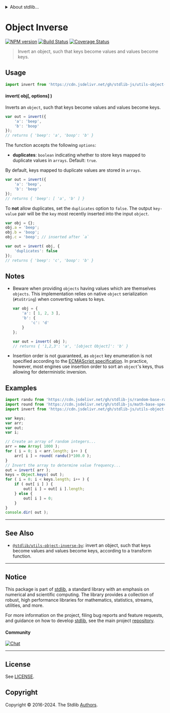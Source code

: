 <!--

@license Apache-2.0

Copyright (c) 2018 The Stdlib Authors.

Licensed under the Apache License, Version 2.0 (the "License");
you may not use this file except in compliance with the License.
You may obtain a copy of the License at

   http://www.apache.org/licenses/LICENSE-2.0

Unless required by applicable law or agreed to in writing, software
distributed under the License is distributed on an "AS IS" BASIS,
WITHOUT WARRANTIES OR CONDITIONS OF ANY KIND, either express or implied.
See the License for the specific language governing permissions and
limitations under the License.

-->


<details>
  <summary>
    About stdlib...
  </summary>
  <p>We believe in a future in which the web is a preferred environment for numerical computation. To help realize this future, we've built stdlib. stdlib is a standard library, with an emphasis on numerical and scientific computation, written in JavaScript (and C) for execution in browsers and in Node.js.</p>
  <p>The library is fully decomposable, being architected in such a way that you can swap out and mix and match APIs and functionality to cater to your exact preferences and use cases.</p>
  <p>When you use stdlib, you can be absolutely certain that you are using the most thorough, rigorous, well-written, studied, documented, tested, measured, and high-quality code out there.</p>
  <p>To join us in bringing numerical computing to the web, get started by checking us out on <a href="https://github.com/stdlib-js/stdlib">GitHub</a>, and please consider <a href="https://opencollective.com/stdlib">financially supporting stdlib</a>. We greatly appreciate your continued support!</p>
</details>

# Object Inverse

[![NPM version][npm-image]][npm-url] [![Build Status][test-image]][test-url] [![Coverage Status][coverage-image]][coverage-url] <!-- [![dependencies][dependencies-image]][dependencies-url] -->

> Invert an object, such that keys become values and values become keys.



<section class="usage">

## Usage

```javascript
import invert from 'https://cdn.jsdelivr.net/gh/stdlib-js/utils-object-inverse@v0.2.0-deno/mod.js';
```

#### invert( obj\[, options] )

Inverts an `object`, such that keys become values and values become keys.

```javascript
var out = invert({
    'a': 'beep',
    'b': 'boop'
});
// returns { 'beep': 'a', 'boop': 'b' }
```

The function accepts the following `options`:

-   **duplicates**: `boolean` indicating whether to store keys mapped to duplicate values in `arrays`. Default: `true`.

By default, keys mapped to duplicate values are stored in `arrays`.

```javascript
var out = invert({
    'a': 'beep',
    'b': 'beep'
});
// returns { 'beep': [ 'a', 'b' ] }
```

To **not** allow duplicates, set the `duplicates` option to `false`. The output `key-value` pair will be the `key` most recently inserted into the input `object`.

```javascript
var obj = {};
obj.a = 'beep';
obj.b = 'boop';
obj.c = 'beep'; // inserted after `a`

var out = invert( obj, {
    'duplicates': false
});
// returns { 'beep': 'c', 'boop': 'b' }
```

</section>

<!-- /.usage -->

<section class="notes">

## Notes

-   Beware when providing `objects` having values which are themselves `objects`. This implementation relies on native `object` serialization (`#toString`) when converting values to keys.

    ```javascript
    var obj = {
        'a': [ 1, 2, 3 ],
        'b': {
            'c': 'd'
        }
    };

    var out = invert( obj );
    // returns { '1,2,3': 'a', '[object Object]': 'b' }
    ```

-   Insertion order is not guaranteed, as `object` key enumeration is not specified according to the [ECMAScript specification][ecma-262-for-in]. In practice, however, most engines use insertion order to sort an `object`'s keys, thus allowing for deterministic inversion.

</section>

<!-- /.notes -->

<section class="examples">

## Examples

<!-- eslint no-undef: "error" -->

```javascript
import randu from 'https://cdn.jsdelivr.net/gh/stdlib-js/random-base-randu@deno/mod.js';
import round from 'https://cdn.jsdelivr.net/gh/stdlib-js/math-base-special-round@deno/mod.js';
import invert from 'https://cdn.jsdelivr.net/gh/stdlib-js/utils-object-inverse@v0.2.0-deno/mod.js';

var keys;
var arr;
var out;
var i;

// Create an array of random integers...
arr = new Array( 1000 );
for ( i = 0; i < arr.length; i++ ) {
    arr[ i ] = round( randu()*100.0 );
}
// Invert the array to determine value frequency...
out = invert( arr );
keys = Object.keys( out );
for ( i = 0; i < keys.length; i++ ) {
    if ( out[ i ] ) {
        out[ i ] = out[ i ].length;
    } else {
        out[ i ] = 0;
    }
}
console.dir( out );
```

</section>

<!-- /.examples -->

<!-- Section for related `stdlib` packages. Do not manually edit this section, as it is automatically populated. -->

<section class="related">

* * *

## See Also

-   <span class="package-name">[`@stdlib/utils-object-inverse-by`][@stdlib/utils/object-inverse-by]</span><span class="delimiter">: </span><span class="description">invert an object, such that keys become values and values become keys, according to a transform function.</span>

</section>

<!-- /.related -->

<!-- Section for all links. Make sure to keep an empty line after the `section` element and another before the `/section` close. -->


<section class="main-repo" >

* * *

## Notice

This package is part of [stdlib][stdlib], a standard library with an emphasis on numerical and scientific computing. The library provides a collection of robust, high performance libraries for mathematics, statistics, streams, utilities, and more.

For more information on the project, filing bug reports and feature requests, and guidance on how to develop [stdlib][stdlib], see the main project [repository][stdlib].

#### Community

[![Chat][chat-image]][chat-url]

---

## License

See [LICENSE][stdlib-license].


## Copyright

Copyright &copy; 2016-2024. The Stdlib [Authors][stdlib-authors].

</section>

<!-- /.stdlib -->

<!-- Section for all links. Make sure to keep an empty line after the `section` element and another before the `/section` close. -->

<section class="links">

[npm-image]: http://img.shields.io/npm/v/@stdlib/utils-object-inverse.svg
[npm-url]: https://npmjs.org/package/@stdlib/utils-object-inverse

[test-image]: https://github.com/stdlib-js/utils-object-inverse/actions/workflows/test.yml/badge.svg?branch=v0.2.0
[test-url]: https://github.com/stdlib-js/utils-object-inverse/actions/workflows/test.yml?query=branch:v0.2.0

[coverage-image]: https://img.shields.io/codecov/c/github/stdlib-js/utils-object-inverse/main.svg
[coverage-url]: https://codecov.io/github/stdlib-js/utils-object-inverse?branch=main

<!--

[dependencies-image]: https://img.shields.io/david/stdlib-js/utils-object-inverse.svg
[dependencies-url]: https://david-dm.org/stdlib-js/utils-object-inverse/main

-->

[chat-image]: https://img.shields.io/gitter/room/stdlib-js/stdlib.svg
[chat-url]: https://app.gitter.im/#/room/#stdlib-js_stdlib:gitter.im

[stdlib]: https://github.com/stdlib-js/stdlib

[stdlib-authors]: https://github.com/stdlib-js/stdlib/graphs/contributors

[umd]: https://github.com/umdjs/umd
[es-module]: https://developer.mozilla.org/en-US/docs/Web/JavaScript/Guide/Modules

[deno-url]: https://github.com/stdlib-js/utils-object-inverse/tree/deno
[deno-readme]: https://github.com/stdlib-js/utils-object-inverse/blob/deno/README.md
[umd-url]: https://github.com/stdlib-js/utils-object-inverse/tree/umd
[umd-readme]: https://github.com/stdlib-js/utils-object-inverse/blob/umd/README.md
[esm-url]: https://github.com/stdlib-js/utils-object-inverse/tree/esm
[esm-readme]: https://github.com/stdlib-js/utils-object-inverse/blob/esm/README.md
[branches-url]: https://github.com/stdlib-js/utils-object-inverse/blob/main/branches.md

[stdlib-license]: https://raw.githubusercontent.com/stdlib-js/utils-object-inverse/main/LICENSE

[ecma-262-for-in]: https://262.ecma-international.org/5.1/#sec-12.6.4

<!-- <related-links> -->

[@stdlib/utils/object-inverse-by]: https://github.com/stdlib-js/utils-object-inverse-by/tree/deno

<!-- </related-links> -->

</section>

<!-- /.links -->
